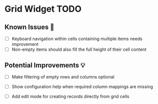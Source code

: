 # Grid Widget TODO

## Known Issues 🐛

- [ ] Keyboard navigation within cells containing multiple items needs improvement
- [ ] Non-empty items should also fill the full height of their cell content

## Potential Improvements 💡
- [ ] Make filtering of empty rows and columns optional
- [ ] Show configuration help when required column mappings are missing
- [ ] Add edit mode for creating records directly from grid cells

